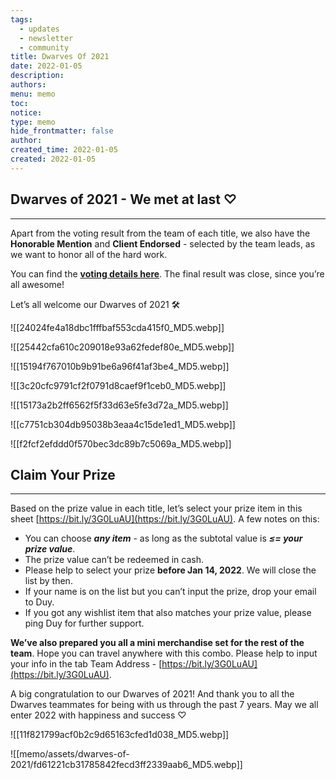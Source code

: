 ```yaml
---
tags:
  - updates
  - newsletter
  - community
title: Dwarves Of 2021
date: 2022-01-05
description: 
authors: 
menu: memo
toc: 
notice: 
type: memo
hide_frontmatter: false
author: 
created_time: 2022-01-05
created: 2022-01-05
---
```


## Dwarves of 2021 - We met at last ♡

---

Apart from the voting result from the team of each title, we also have the **Honorable Mention** and **Client Endorsed** - selected by the team leads, as we want to honor all of the hard work. 

You can find the **[voting details here](https://docs.google.com/spreadsheets/d/1ggaJYllrIg8IK8uFOEqWFoHUATM1BP6ISTrX-emsdIc/edit#gid=0)**. The final result was close, since you’re all awesome!

Let’s all welcome our Dwarves of 2021 🛠


<!-- column_list 30f5758a-90cb-4b5a-a6f0-0ef01b25fa08 -->

<!-- column 8c747800-c196-4d47-a925-bb945e51eb0c -->

![[24024fe4a18dbc1fffbaf553cda415f0_MD5.webp]]

<!-- column b900b3a7-1116-49be-982e-820e94cc9b6d -->

![[25442cfa610c209018e93a62fedef80e_MD5.webp]]

<!-- column_list 2d448780-5ff0-4889-b27d-9a2fd4a71195 -->

<!-- column b6afac81-0a74-4df1-a85f-e1cf8ff4617c -->

![[15194f767010b9b91be6a96f41af3be4_MD5.webp]]

<!-- column aa551eb0-e2d4-425f-a39e-aa273663b07c -->

![[3c20cfc9791cf2f0791d8caef9f1ceb0_MD5.webp]]

<!-- column 99891e5d-eb72-4ab4-868a-31d81e9fb210 -->

![[15173a2b2ff6562f5f33d63e5fe3d72a_MD5.webp]]

<!-- column_list a4ccea52-41b1-4a49-8118-efd991e5f8fc -->

<!-- column 06ebb457-838e-4aec-b8d4-7ec4c14f083e -->

![[c7751cb304db95038b3eaa4c15de1ed1_MD5.webp]]

<!-- column 68e2435f-4b24-4ea3-b34e-08635ac989b1 -->

![[f2fcf2efddd0f570bec3dc89b7c5069a_MD5.webp]]


## Claim Your Prize

---

Based on the prize value in each title, let’s select your prize item in this sheet [https://bit.ly/3G0LuAU](https://bit.ly/3G0LuAU). A few notes on this: 

* You can choose ***any item*** - as long as the subtotal value is ***≤= your prize value***. 
* The prize value can’t be redeemed in cash. 
* Please help to select your prize **before Jan 14, 2022**. We will close the list by then.
* If your name is on the list but you can’t input the prize, drop your email to Duy.
* If you got any wishlist item that also matches your prize value, please ping Duy for further support. 

**We’ve also prepared you all a mini merchandise set for the rest of the team**. Hope you can travel anywhere with this combo. Please help to input your info in the tab Team Address - [https://bit.ly/3G0LuAU](https://bit.ly/3G0LuAU).


A big congratulation to our Dwarves of 2021! And thank you to all the Dwarves teammates for being with us through the past 7 years. May we all enter 2022 with happiness and success ♡



<!-- column_list 3a4baa91-95c1-43a2-b262-47b71d3a4306 -->

<!-- column 7edbb303-11b0-4bd5-b0df-09200223df43 -->

![[11f821799acf0b2c9d65163cfed1d038_MD5.webp]]

<!-- column 8642fb82-ead1-48a9-881e-e8debcd58e65 -->

![[memo/assets/dwarves-of-2021/fd61221cb31785842fecd3ff2339aab6_MD5.webp]]

